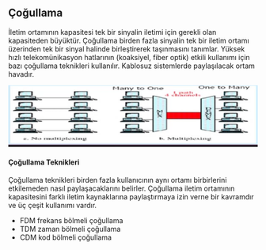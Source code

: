 Çoğullama
------

İletim ortamının kapasitesi tek bir sinyalin iletimi için gerekli olan kapasiteden büyüktür. Çoğullama birden fazla sinyalin tek bir iletim ortamı üzerinden tek bir sinyal halinde birleştirerek taşınmasını tanımlar. Yüksek hızlı telekomünikasyon hatlarının (koaksiyel, fiber optik) etkili kullanımı için bazı çoğullama teknikleri kullanılır. Kablosuz sistemlerde paylaşılacak ortam havadır.

![](cogullama.png)

#### Çoğullama Teknikleri
Çoğullama teknikleri birden fazla kullanıcının aynı ortamı birbirlerini etkilemeden nasıl paylaşacaklarını belirler. Çoğullama iletim ortamının kapasitesini farklı iletim kaynaklarına paylaştırmaya izin verne bir kavramdır ve üç çeşit kullanımı vardır.

* FDM frekans bölmeli çoğullama
* TDM zaman bölmeli çoğullama
* CDM kod bölmeli çoğullama

